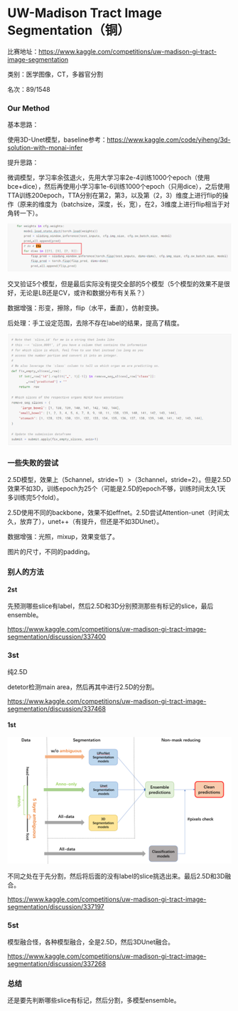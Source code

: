 # UW-Madison Tract Image Segmentation（铜）

比赛地址：https://www.kaggle.com/competitions/uw-madison-gi-tract-image-segmentation

类别：医学图像，CT，多器官分割

名次：89/1548

### Our Method

基本思路：

使用3D-Unet模型，baseline参考：https://www.kaggle.com/code/yiheng/3d-solution-with-monai-infer

提升思路：

微调模型，学习率余弦退火，先用大学习率2e-4训练1000个epoch（使用bce+dice），然后再使用小学习率1e-6训练1000个epoch（只用dice），之后使用TTA训练200epoch，TTA分别在第2，第3，以及第（2，3）维度上进行flip的操作（原来的维度为（batchsize，深度，长，宽），在2，3维度上进行flip相当于对角转一下）。

![image-20220724195026005](../imgs/kaggle-uw1.png)

交叉验证5个模型，但是最后实际没有提交全部的5个模型（5个模型的效果不是很好，无论是LB还是CV，或许和数据分布有关系？）

数据增强：形变，擦除，flip（水平，垂直），仿射变换。

后处理：手工设定范围，去除不存在label的结果，提高了精度。

![image-20220724202028191](../imgs/kaggle-uw2.png)

### 一些失败的尝试

2.5D模型，效果上（5channel，stride=1）>（3channel，stride=2）。但是2.5D效果不如3D，训练epoch为25个（可能是2.5D的epoch不够，训练时间太久1天多训练完5个fold）。

2.5D使用不同的backbone，效果不如effnet。2.5D尝试Attention-unet（时间太久，放弃了），unet++（有提升，但还是不如3DUnet）。

数据增强：光照，mixup，效果变低了。

图片的尺寸，不同的padding。

### 别人的方法

#### 2st

先预测哪些slice有label，然后2.5D和3D分别预测那些有标记的slice，最后ensemble。

https://www.kaggle.com/competitions/uw-madison-gi-tract-image-segmentation/discussion/337400

### 3st

纯2.5D

detetor检测main area，然后再其中进行2.5D的分割。

https://www.kaggle.com/competitions/uw-madison-gi-tract-image-segmentation/discussion/337468

#### 1st

![img](https://raw.githubusercontent.com/CarnoZhao/Kaggle-UWMGIT/kaggle_tractseg/data/tract/pipeline.png)

不同之处在于先分割，然后将后面的没有label的slice挑选出来。最后2.5D和3D融合。

https://www.kaggle.com/competitions/uw-madison-gi-tract-image-segmentation/discussion/337197

### 5st

模型融合怪，各种模型融合，全是2.5D，然后3DUnet融合。

https://www.kaggle.com/competitions/uw-madison-gi-tract-image-segmentation/discussion/337268

### 总结

还是要先判断哪些slice有标记，然后分割，多模型ensemble。